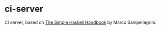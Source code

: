 # ci-server

CI server, based on [The Simple Haskell Handbook](https://leanpub.com/simple-haskell-book/) by Marco Sampellegrini.
